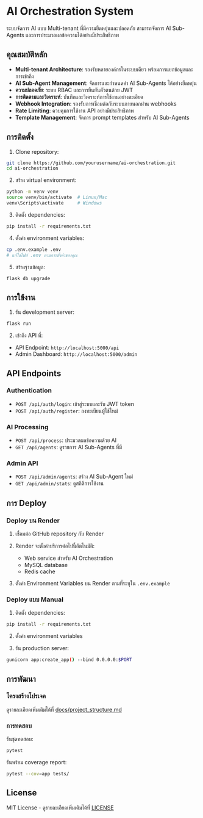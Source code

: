 # AI Orchestration System

ระบบจัดการ AI แบบ Multi-tenant ที่มีความยืดหยุ่นและปลอดภัย สามารถจัดการ AI Sub-Agents และการประมวลผลข้อความได้อย่างมีประสิทธิภาพ

## คุณสมบัติหลัก

- **Multi-tenant Architecture**: รองรับหลายองค์กรในระบบเดียว พร้อมการแยกข้อมูลและการเข้าถึง
- **AI Sub-Agent Management**: จัดการและกำหนดค่า AI Sub-Agents ได้อย่างยืดหยุ่น
- **ความปลอดภัย**: ระบบ RBAC และการยืนยันตัวตนด้วย JWT
- **การติดตามและวิเคราะห์**: บันทึกและวิเคราะห์การใช้งานอย่างละเอียด
- **Webhook Integration**: รองรับการเชื่อมต่อกับระบบภายนอกผ่าน webhooks
- **Rate Limiting**: ควบคุมการใช้งาน API อย่างมีประสิทธิภาพ
- **Template Management**: จัดการ prompt templates สำหรับ AI Sub-Agents

## การติดตั้ง

1. Clone repository:
```bash
git clone https://github.com/yourusername/ai-orchestration.git
cd ai-orchestration
```

2. สร้าง virtual environment:
```bash
python -m venv venv
source venv/bin/activate  # Linux/Mac
venv\Scripts\activate     # Windows
```

3. ติดตั้ง dependencies:
```bash
pip install -r requirements.txt
```

4. ตั้งค่า environment variables:
```bash
cp .env.example .env
# แก้ไขไฟล์ .env ตามการตั้งค่าของคุณ
```

5. สร้างฐานข้อมูล:
```bash
flask db upgrade
```

## การใช้งาน

1. รัน development server:
```bash
flask run
```

2. เข้าถึง API ที่:
- API Endpoint: `http://localhost:5000/api`
- Admin Dashboard: `http://localhost:5000/admin`

## API Endpoints

### Authentication
- `POST /api/auth/login`: เข้าสู่ระบบและรับ JWT token
- `POST /api/auth/register`: ลงทะเบียนผู้ใช้ใหม่

### AI Processing
- `POST /api/process`: ประมวลผลข้อความด้วย AI
- `GET /api/agents`: ดูรายการ AI Sub-Agents ที่มี

### Admin API
- `POST /api/admin/agents`: สร้าง AI Sub-Agent ใหม่
- `GET /api/admin/stats`: ดูสถิติการใช้งาน

## การ Deploy

### Deploy บน Render

1. เชื่อมต่อ GitHub repository กับ Render

2. Render จะตั้งค่าบริการต่อไปนี้อัตโนมัติ:
   - Web service สำหรับ AI Orchestration
   - MySQL database
   - Redis cache

3. ตั้งค่า Environment Variables บน Render ตามที่ระบุใน `.env.example`

### Deploy แบบ Manual

1. ติดตั้ง dependencies:
```bash
pip install -r requirements.txt
```

2. ตั้งค่า environment variables

3. รัน production server:
```bash
gunicorn app:create_app() --bind 0.0.0.0:$PORT
```

## การพัฒนา

### โครงสร้างโปรเจค

ดูรายละเอียดเพิ่มเติมได้ที่ [docs/project_structure.md](docs/project_structure.md)

### การทดสอบ

รันชุดทดสอบ:
```bash
pytest
```

รันพร้อม coverage report:
```bash
pytest --cov=app tests/
```

## License

MIT License - ดูรายละเอียดเพิ่มเติมได้ที่ [LICENSE](LICENSE)
